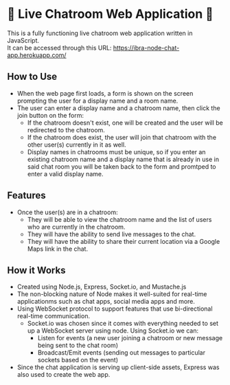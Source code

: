 # 📲 Live Chatroom Web Application 💬
This is a fully functioning live chatroom web application written in JavaScript.\
It can be accessed through this URL: https://ibra-node-chat-app.herokuapp.com/

## How to Use
  - When the web page first loads, a form is shown on the screen prompting the user for a display name and a room name.
  - The user can enter a display name and a chatroom name, then click the join button on the form:
    - If the chatroom doesn't exist, one will be created and the user will be redirected to the chatroom.
    - If the chatroom does exist, the user will join that chatroom with the other user(s) currently in it as well.
    - Display names in chatrooms must be unique, so if you enter an existing chatroom name and a display name that is already in use in said chat room you will be taken back to the form and promtped to enter a valid display name.

## Features
  - Once the user(s) are in a chatroom:    
    - They will be able to view the chatroom name and the list of users who are currently in the chatroom.
    - They will have the ability to send live messages to the chat.
    - They will have the ability to share their current location via a Google Maps link in the chat.

## How it Works
- Created using Node.js, Express, Socket.io, and Mustache.js
- The non-blocking nature of Node makes it well-suited for real-time applicationms such as chat apps, social media apps and more.
- Using WebSocket protocol to support features that use bi-directional real-time communication.
  - Socket.io was chosen since it comes with everything needed to set up a WebSocket server using node. Using Socket.io we can:
    -  Listen for events (a new user joining a chatroom or new message being sent to the chat room)
    -  Broadcast/Emit events (sending out messages to particular sockets based on the event)
- Since the chat application is serving up client-side assets, Express was also used to create the web app.
